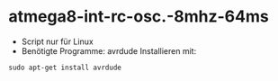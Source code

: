 # atmega8-int-rc-osc.-8mhz-64ms
* Script nur für Linux
* Benötigte Programme: avrdude
Installieren mit:
````
sudo apt-get install avrdude
````
